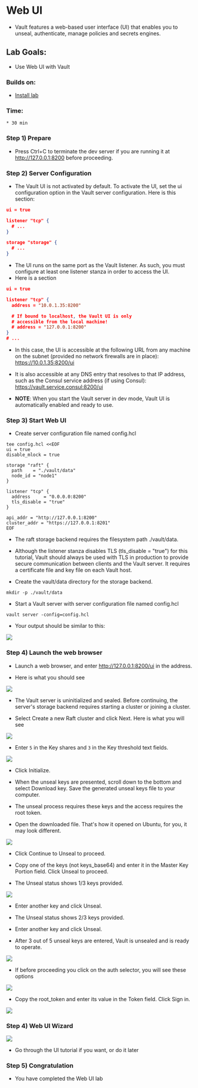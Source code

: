 # Web UI

* Vault features a web-based user interface (UI) that enables you to unseal, authenticate, manage policies and secrets engines.  

## Lab Goals:

* Use Web UI with Vault

### Builds on:
* [Install lab](../lab01)

### Time:
    * 30 min

### Step 1) Prepare
  
* Press Ctrl+C to terminate the dev server if you are running it at http://127.0.0.1:8200 before proceeding.

### Step 2) Server Configuration

* The Vault UI is not activated by default. To activate the UI, set the ui configuration option in the Vault server configuration. Here is this section:

```json
ui = true

listener "tcp" {
  # ...
}

storage "storage" {
  # ...
}
```

* The UI runs on the same port as the Vault listener. As such, you must configure at least one listener stanza in order to access the UI.
* Here is a section

```json
ui = true

listener "tcp" {
  address = "10.0.1.35:8200"

  # If bound to localhost, the Vault UI is only
  # accessible from the local machine!
  # address = "127.0.0.1:8200"
}
# ...
```

* In this case, the UI is accessible at the following URL from any machine on the subnet (provided no network firewalls are in place): https://10.0.1.35:8200/ui

* It is also accessible at any DNS entry that resolves to that IP address, such as the Consul service address (if using Consul): https://vault.service.consul:8200/ui

* **NOTE**: When you start the Vault server in dev mode, Vault UI is automatically enabled and ready to use.

### Step 3) Start Web UI

* Create server configuration file named config.hcl

```shell
tee config.hcl <<EOF
ui = true
disable_mlock = true

storage "raft" {
  path    = "./vault/data"
  node_id = "node1"
}

listener "tcp" {
  address     = "0.0.0.0:8200"
  tls_disable = "true"
}

api_addr = "http://127.0.0.1:8200"
cluster_addr = "https://127.0.0.1:8201"
EOF
```

* The raft storage backend requires the filesystem path ./vault/data.

* Although the listener stanza disables TLS (tls_disable = "true") for this tutorial, Vault should always be used with TLS in production to provide secure communication between clients and the Vault server. It requires a certificate file and key file on each Vault host.

* Create the vault/data directory for the storage backend.

```shell
mkdir -p ./vault/data
```

* Start a Vault server with server configuration file named config.hcl

```shell
vault server -config=config.hcl
```

* Your output should be similar to this:

![](../artwork/fig11-1.png)

### Step 4) Launch the web browser

* Launch a web browser, and enter http://127.0.0.1:8200/ui in the address.

* Here is what you should see

![](../artwork/fig11-2.png)

* The Vault server is uninitialized and sealed. Before continuing, the server's storage backend requires starting a cluster or joining a cluster.

* Select Create a new Raft cluster and click Next. Here is what you will see

![](../artwork/fig11-3.png)

* Enter `5` in the Key shares and `3` in the Key threshold text fields.

![](../artwork/fig11-4.png)

* Click Initialize.

* When the unseal keys are presented, scroll down to the bottom and select Download key. Save the generated unseal keys file to your computer.

* The unseal process requires these keys and the access requires the root token.

* Open the downloaded file. That's how it opened on Ubuntu, for you, it may look different.

![](../artwork/fig11-5.png)

* Click Continue to Unseal to proceed.

* Copy one of the keys (not keys_base64) and enter it in the Master Key Portion field. Click Unseal to proceed.

* The Unseal status shows 1/3 keys provided.

![](../artwork/fig11-6.png)

* Enter another key and click Unseal.

* The Unseal status shows 2/3 keys provided.

* Enter another key and click Unseal.

* After 3 out of 5 unseal keys are entered, Vault is unsealed and is ready to operate.

![](../artwork/fig11-8.png)

* If before proceeding you click on the auth selector, you will see these options

![](../artwork/fig11-10.png)

* Copy the root_token and enter its value in the Token field. Click Sign in.

![](../artwork/fig11-11.png)

### Step 4) Web UI Wizard

![](../artwork/fig11-12.png)

* Go through the UI tutorial if you want, or do it later

### Step 5) Congratulation

* You have completed the Web UI lab

